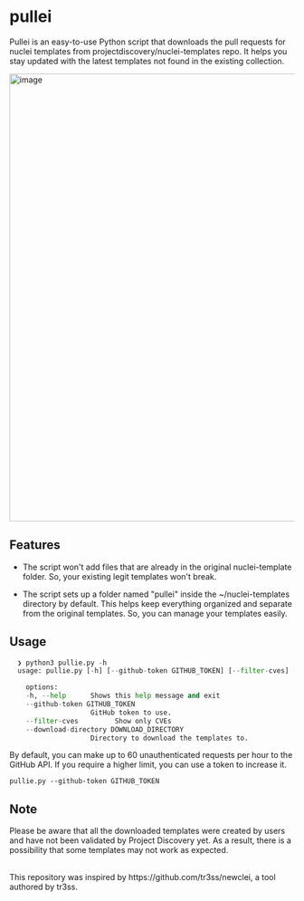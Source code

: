 # pullei
Pullei is an easy-to-use Python script that downloads the pull requests for nuclei templates from projectdiscovery/nuclei-templates repo. It helps you stay updated with the latest templates not found in the existing collection.


<img width="791" alt="image" src="https://github.com/prnig/pullei/assets/73889216/dd1e6468-5df3-4127-bb4c-d4288ea87127">


## Features

- The script won't add files that are already in the original nuclei-template folder. So, your existing legit templates won't break.

- The script sets up a folder named "pullei" inside the ~/nuclei-templates directory by default. This helps keep everything organized and separate from the original templates. So, you can manage your templates easily.

## Usage
```python
  ❯ python3 pullie.py -h
  usage: pullie.py [-h] [--github-token GITHUB_TOKEN] [--filter-cves] [--download-directory DOWNLOAD_DIRECTORY]

    options:
    -h, --help      Shows this help message and exit
    --github-token GITHUB_TOKEN
                    GitHub token to use.
    --filter-cves         Show only CVEs
    --download-directory DOWNLOAD_DIRECTORY
                    Directory to download the templates to.
```

By default, you can make up to 60 unauthenticated requests per hour to the GitHub API. If you require a higher limit, you can use a token to increase it. 

```
pullie.py --github-token GITHUB_TOKEN
```

## Note
Please be aware that all the downloaded templates were created by users and have not been validated by Project Discovery yet. As a result, there is a possibility that some templates may not work as expected.

<br>
This repository was inspired by https://github.com/tr3ss/newclei, a tool authored by tr3ss.
